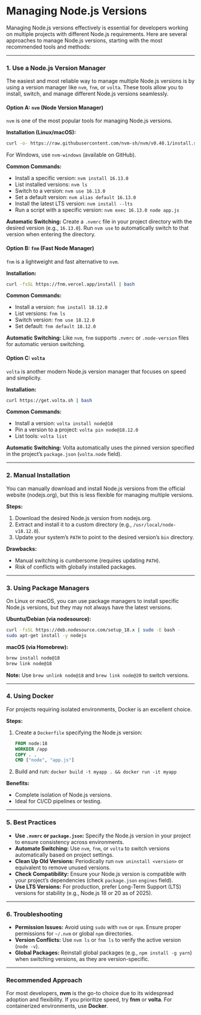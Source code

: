 # Managing Node.js Versions

Managing Node.js versions effectively is essential for developers working on multiple projects with different Node.js requirements. Here are several approaches to manage Node.js versions, starting with the most recommended tools and methods:

---

### 1. Use a Node.js Version Manager
The easiest and most reliable way to manage multiple Node.js versions is by using a version manager like `nvm`, `fnm`, or `volta`. These tools allow you to install, switch, and manage different Node.js versions seamlessly.

#### Option A: `nvm` (Node Version Manager)
`nvm` is one of the most popular tools for managing Node.js versions.

**Installation (Linux/macOS):**
```bash
curl -o- https://raw.githubusercontent.com/nvm-sh/nvm/v0.40.1/install.sh | bash
```
For Windows, use `nvm-windows` (available on GitHub).

**Common Commands:**
- Install a specific version: `nvm install 16.13.0`
- List installed versions: `nvm ls`
- Switch to a version: `nvm use 16.13.0`
- Set a default version: `nvm alias default 16.13.0`
- Install the latest LTS version: `nvm install --lts`
- Run a script with a specific version: `nvm exec 16.13.0 node app.js`

**Automatic Switching:**
Create a `.nvmrc` file in your project directory with the desired version (e.g., `16.13.0`). Run `nvm use` to automatically switch to that version when entering the directory.

#### Option B: `fnm` (Fast Node Manager)
`fnm` is a lightweight and fast alternative to `nvm`.

**Installation:**
```bash
curl -fsSL https://fnm.vercel.app/install | bash
```

**Common Commands:**
- Install a version: `fnm install 18.12.0`
- List versions: `fnm ls`
- Switch version: `fnm use 18.12.0`
- Set default: `fnm default 18.12.0`

**Automatic Switching:**
Like `nvm`, `fnm` supports `.nvmrc` or `.node-version` files for automatic version switching.

#### Option C: `volta`
`volta` is another modern Node.js version manager that focuses on speed and simplicity.

**Installation:**
```bash
curl https://get.volta.sh | bash
```

**Common Commands:**
- Install a version: `volta install node@18`
- Pin a version to a project: `volta pin node@18.12.0`
- List tools: `volta list`

**Automatic Switching:**
Volta automatically uses the pinned version specified in the project’s `package.json` (`volta.node` field).

---

### 2. Manual Installation
You can manually download and install Node.js versions from the official website (nodejs.org), but this is less flexible for managing multiple versions.

**Steps:**
1. Download the desired Node.js version from nodejs.org.
2. Extract and install it to a custom directory (e.g., `/usr/local/node-v18.12.0`).
3. Update your system’s `PATH` to point to the desired version’s `bin` directory.

**Drawbacks:**
- Manual switching is cumbersome (requires updating `PATH`).
- Risk of conflicts with globally installed packages.

---

### 3. Using Package Managers
On Linux or macOS, you can use package managers to install specific Node.js versions, but they may not always have the latest versions.

**Ubuntu/Debian (via nodesource):**
```bash
curl -fsSL https://deb.nodesource.com/setup_18.x | sudo -E bash -
sudo apt-get install -y nodejs
```

**macOS (via Homebrew):**
```bash
brew install node@18
brew link node@18
```

**Note:** Use `brew unlink node@18` and `brew link node@20` to switch versions.

---

### 4. Using Docker
For projects requiring isolated environments, Docker is an excellent choice.

**Steps:**
1. Create a `Dockerfile` specifying the Node.js version:
   ```dockerfile
   FROM node:18
   WORKDIR /app
   COPY . .
   CMD ["node", "app.js"]
   ```
2. Build and run: `docker build -t myapp . && docker run -it myapp`

**Benefits:**
- Complete isolation of Node.js versions.
- Ideal for CI/CD pipelines or testing.

---

### 5. Best Practices
- **Use `.nvmrc` or `package.json`:** Specify the Node.js version in your project to ensure consistency across environments.
- **Automate Switching:** Use `nvm`, `fnm`, or `volta` to switch versions automatically based on project settings.
- **Clean Up Old Versions:** Periodically run `nvm uninstall <version>` or equivalent to remove unused versions.
- **Check Compatibility:** Ensure your Node.js version is compatible with your project’s dependencies (check `package.json` `engines` field).
- **Use LTS Versions:** For production, prefer Long-Term Support (LTS) versions for stability (e.g., Node.js 18 or 20 as of 2025).

---

### 6. Troubleshooting
- **Permission Issues:** Avoid using `sudo` with `nvm` or `npm`. Ensure proper permissions for `~/.nvm` or global `npm` directories.
- **Version Conflicts:** Use `nvm ls` or `fnm ls` to verify the active version (`node -v`).
- **Global Packages:** Reinstall global packages (e.g., `npm install -g yarn`) when switching versions, as they are version-specific.

---

### Recommended Approach
For most developers, **nvm** is the go-to choice due to its widespread adoption and flexibility. If you prioritize speed, try **fnm** or **volta**. For containerized environments, use **Docker**.